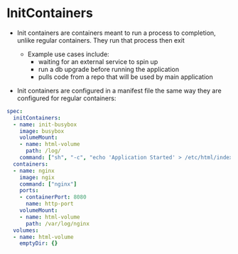 <h1>InitContainers</h1>
 
* Init containers are containers meant to run a process to completion, unlike regular containers. They run that process then exit
  - Example use cases include:
    * waiting for an external service to spin up
    * run a db upgrade before running the application
    * pulls code from a repo that will be used by main application

* Init containers are configured in a manifest file the same way they are configured for regular containers:

```yml
spec:
  initContainers:
  - name: init-busybox
    image: busybox
    volumeMount:
    - name: html-volume
      path: /log/
    command: ["sh", "-c", "echo 'Application Started' > /etc/html/index.html"]
  containers:
  - name: nginx
    image: ngix
    command: ["nginx"]
    ports:
    - containerPort: 8080
      name: http-port
    volumeMount:
    - name: html-volume
      path: /var/log/nginx
  volumes:
  - name: html-volume
    emptyDir: {}
```
